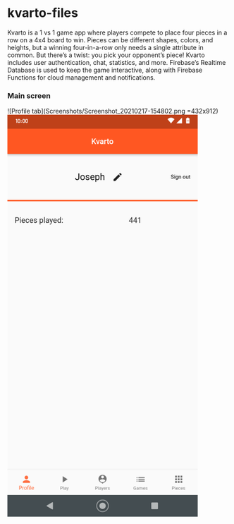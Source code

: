 # kvarto-files

Kvarto is a 1 vs 1 game app where players compete to place four pieces in a row on a 4x4 board to win. Pieces can be different shapes, colors, and heights, but a winning four-in-a-row only needs a single attribute in common. But there’s a twist: you pick your opponent’s piece! Kvarto includes user authentication, chat, statistics, and more. Firebase’s Realtime Database is used to keep the game interactive, along with Firebase Functions for cloud management and notifications.

### Main screen
![Profile tab](Screenshots/Screenshot_20210217-154802.png =432x912)
<img src="Screenshots/Screenshot_20210217-154802.png" width="432">
